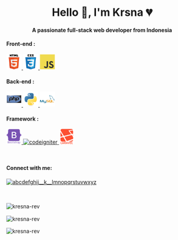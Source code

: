 <h1 align="center">Hello 🤙, I'm Krsna 💔</h1>
<h4 align="center">A passionate full-stack web developer from Indonesia</h4>

<h4 align="left">Front-end :</h4>
<p align="left">
  <a href="https://www.w3.org/html/" target="_blank" rel="noreferrer">
    <img
      src="https://raw.githubusercontent.com/devicons/devicon/master/icons/html5/html5-original-wordmark.svg"
      alt="html5"
      width="40"
      height="40"
    />
  </a>
  <a href="https://www.w3schools.com/css/" target="_blank" rel="noreferrer">
    <img
      src="https://raw.githubusercontent.com/devicons/devicon/master/icons/css3/css3-original-wordmark.svg"
      alt="css3"
      width="40"
      height="40"
    />
  </a>
  <a
    href="https://developer.mozilla.org/en-US/docs/Web/JavaScript"
    target="_blank"
    rel="noreferrer"
  >
    <img
      src="https://raw.githubusercontent.com/devicons/devicon/master/icons/javascript/javascript-original.svg"
      alt="javascript"
      width="40"
      height="40"
    />
  </a>
</p>
<h4 align="left">Back-end :</h4>
<p align="left">
  <a href="https://www.php.net" target="_blank" rel="noreferrer">
    <img
      src="https://raw.githubusercontent.com/devicons/devicon/master/icons/php/php-original.svg"
      alt="php"
      width="40"
      height="40"
    />
  </a>
  <a href="https://www.python.org" target="_blank" rel="noreferrer">
    <img
      src="https://raw.githubusercontent.com/devicons/devicon/master/icons/python/python-original.svg"
      alt="python"
      width="40"
      height="40"
    />
  </a>
  <a href="https://www.mysql.com/" target="_blank" rel="noreferrer">
    <img
      src="https://raw.githubusercontent.com/devicons/devicon/master/icons/mysql/mysql-original-wordmark.svg"
      alt="mysql"
      width="40"
      height="40"
    />
  </a>
</p>
<h4 align="left">Framework :</h4>
<p align="left">
  <a href="https://getbootstrap.com" target="_blank" rel="noreferrer">
    <img
      src="https://raw.githubusercontent.com/devicons/devicon/master/icons/bootstrap/bootstrap-plain-wordmark.svg"
      alt="bootstrap"
      width="40"
      height="40"
    />
  </a>
  <a href="https://codeigniter.com" target="_blank" rel="noreferrer">
    <img
      src="https://cdn.worldvectorlogo.com/logos/codeigniter.svg"
      alt="codeigniter"
      width="40"
      height="40"
    />
  </a>
  <a href="https://laravel.com/" target="_blank" rel="noreferrer">
    <img
      src="https://raw.githubusercontent.com/devicons/devicon/master/icons/laravel/laravel-plain-wordmark.svg"
      alt="laravel"
      width="40"
      height="40"
    />
  </a>
</p>
&nbsp;
&nbsp;
<h4 align="left">Connect with me:</h4>
<p align="left">
  <a href="https://instagram.com/abcdefghij__k__lmnopqrstuvwxyz" target="blank"
    ><img
      align="center"
      src="https://raw.githubusercontent.com/rahuldkjain/github-profile-readme-generator/master/src/images/icons/Social/instagram.svg"
      alt="abcdefghij__k__lmnopqrstuvwxyz"
      height="30"
      width="40"
  /></a>
</p>
&nbsp;
&nbsp;
<p>
  <img
    align="center"
    src="https://github-readme-stats.vercel.app/api/top-langs?username=kresna-rev&show_icons=true&locale=en&layout=compact"
    alt="kresna-rev"
  />
</p>

<p>
  <img
    align="center"
    src="https://github-readme-stats.vercel.app/api?username=kresna-rev&show_icons=true&locale=en"
    alt="kresna-rev"
  />
</p>

<p>
  <img
    align="center"
    src="https://github-readme-streak-stats.herokuapp.com/?user=kresna-rev&"
    alt="kresna-rev"
  />
</p>

